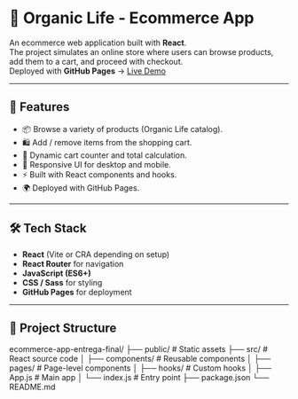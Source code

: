 # 🛒 Organic Life - Ecommerce App

An ecommerce web application built with **React**.  
The project simulates an online store where users can browse products, add them to a cart, and proceed with checkout.  
Deployed with **GitHub Pages** → [Live Demo](https://corduka.github.io/ecommerce-app-entrega-final/)

---

## 🚀 Features

- 📦 Browse a variety of products (Organic Life catalog).
- 🛍️ Add / remove items from the shopping cart.
- 🔢 Dynamic cart counter and total calculation.
- 🔄 Responsive UI for desktop and mobile.
- ⚡ Built with React components and hooks.
- 🌍 Deployed with GitHub Pages.

---

## 🛠️ Tech Stack

- **React** (Vite or CRA depending on setup)
- **React Router** for navigation
- **JavaScript (ES6+)**
- **CSS / Sass** for styling
- **GitHub Pages** for deployment

---

## 📂 Project Structure

ecommerce-app-entrega-final/
├── public/ # Static assets
├── src/ # React source code
│ ├── components/ # Reusable components
│ ├── pages/ # Page-level components
│ ├── hooks/ # Custom hooks
│ ├── App.js # Main app
│ └── index.js # Entry point
├── package.json
└── README.md

